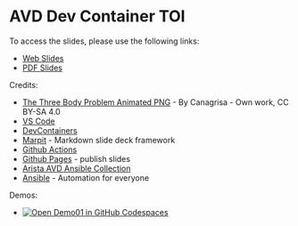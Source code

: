 # AVD Dev Container TOI

To access the slides, please use the following links:

- [Web Slides](https://ankudinov.github.io/avd-dev-container-toi/)
- [PDF Slides](https://github.com/ankudinov/avd-dev-container-toi/blob/gh-pages/avd_extended_workshop.pdf)

Credits:

- [The Three Body Problem Animated PNG](https://commons.wikimedia.org/w/index.php?curid=133294338) - By Canagrisa - Own work, CC BY-SA 4.0
- [VS Code](https://code.visualstudio.com/)
- [DevContainers](https://code.visualstudio.com/docs/remote/containers)
- [Marpit](https://marp.app/) - Markdown slide deck framework
- [Github Actions](https://github.com/features/actions)
- [Github Pages](https://pages.github.com/) - publish slides
- [Arista AVD Ansible Collection](https://avd.arista.com/4.3/index.html)
- [Ansible](https://www.ansible.com) - Automation for everyone

Demos:
- [![Open Demo01 in GitHub Codespaces](https://github.com/codespaces/badge.svg)](https://codespaces.new/ankudinov/avd-dev-container-toi/tree/master/demo-01)
